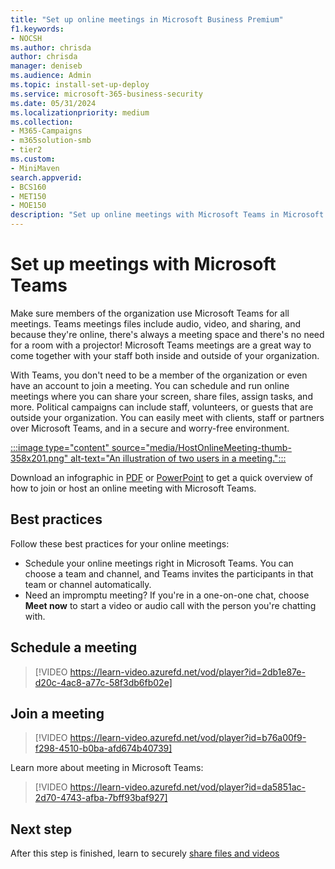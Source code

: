 ```yaml
---
title: "Set up online meetings in Microsoft Business Premium"
f1.keywords:
- NOCSH
ms.author: chrisda
author: chrisda
manager: deniseb
ms.audience: Admin
ms.topic: install-set-up-deploy
ms.service: microsoft-365-business-security
ms.date: 05/31/2024
ms.localizationpriority: medium
ms.collection:
- M365-Campaigns
- m365solution-smb
- tier2
ms.custom:
- MiniMaven
search.appverid:
- BCS160
- MET150
- MOE150
description: "Set up online meetings with Microsoft Teams in Microsoft Business Premium."
---
```


# Set up meetings with Microsoft Teams

Make sure members of the organization use Microsoft Teams for all meetings. Teams meetings files include audio, video, and sharing, and because they're online, there's always a meeting space and there's no need for a room with a projector! Microsoft Teams meetings are a great way to come together with your staff both inside and outside of your organization.

With Teams, you don't need to be a member of the organization or even have an account to join a meeting. You can schedule and run online meetings where you can share your screen, share files, assign tasks, and more. Political campaigns can include staff, volunteers, or guests that are outside your organization. You can easily meet with clients, staff or partners over Microsoft Teams, and in a secure and worry-free environment.

[:::image type="content" source="media/HostOnlineMeeting-thumb-358x201.png" alt-text="An illustration of two users in a meeting.":::](https://go.microsoft.com/fwlink/?linkid=2078712)

Download an infographic in [PDF](https://go.microsoft.com/fwlink/?linkid=2078712) or [PowerPoint](https://go.microsoft.com/fwlink/?linkid=2079515) to get a quick overview of how to join or host an online meeting with Microsoft Teams.

## Best practices

Follow these best practices for your online meetings:

- Schedule your online meetings right in Microsoft Teams. You can choose a team and channel, and Teams invites the participants in that team or channel automatically.
- Need an impromptu meeting? If you're in a one-on-one chat, choose **Meet now** to start a video or audio call with the person you're chatting with.

## Schedule a meeting

> [!VIDEO https://learn-video.azurefd.net/vod/player?id=2db1e87e-d20c-4ac8-a77c-58f3db6fb02e]

## Join a meeting

> [!VIDEO https://learn-video.azurefd.net/vod/player?id=b76a00f9-f298-4510-b0ba-afd674b40739]

Learn more about meeting in Microsoft Teams:

> [!VIDEO https://learn-video.azurefd.net/vod/player?id=da5851ac-2d70-4743-afba-7bff93baf927]

## Next step

After this step is finished, learn to securely [share files and videos](share-files-and-videos.md)

